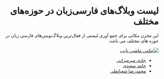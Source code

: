<div dir='rtl'>
  
  <h1>لیست وبلاگ‌های فارسی‌زبان در حوزه‌های مختلف</h1>

این مخزن مکانی برای جمع آوری لیستی از فعال‌ترین وبلاگ‌نویس‌های فارسی زبان در حوزه های مختلف می باشد.

<a href='https://www.piqsels.com/en/public-domain-photo-srzid'><img src='https://raw.githubusercontent.com/amirbagh75/Awesome-personal-persian-blogs/main/bandw-typewriter-typing-vintage.jpeg?v=1' alt='عکس ماشین تایپ'></a>

<ul>
  <li><a href='https://jadi.net/'>جادی میرمیرانی</a></li>
  <li><a href='https://hamed.blog/'>حامد سعیدی</a></li>
  <li><a href='http://www.shabanali.com//'>محمدرضا شعبانعلی</a></li>
</ul>

</div>
